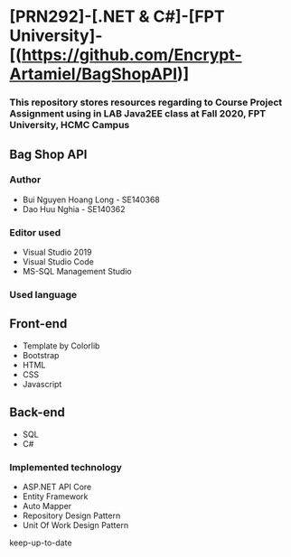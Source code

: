 # [PRN292]-[.NET & C#]-[FPT University]-[(https://github.com/Encrypt-Artamiel/BagShopAPI)]
### This repository stores resources regarding to Course Project Assignment using in LAB Java2EE class at Fall 2020, FPT University, HCMC Campus
## Bag Shop API
### Author 
* Bui Nguyen Hoang Long - SE140368
* Dao Huu Nghia - SE140362
### Editor used
* Visual Studio 2019
* Visual Studio Code
* MS-SQL Management Studio
### Used language
## Front-end
* Template by Colorlib
* Bootstrap
* HTML
* CSS
* Javascript
## Back-end
* SQL
* C#
### Implemented technology
* ASP.NET API Core
* Entity Framework
* Auto Mapper
* Repository Design Pattern
* Unit Of Work Design Pattern

keep-up-to-date 
